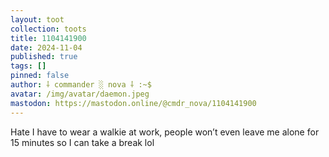 ```yaml
---
layout: toot
collection: toots
title: 1104141900
date: 2024-11-04
published: true
tags: []
pinned: false
author: ⸸ commander ░ nova ⸸ :~$
avatar: /img/avatar/daemon.jpeg
mastodon: https://mastodon.online/@cmdr_nova/1104141900
---
```


Hate I have to wear a walkie at work, people won’t even leave me alone for 15 minutes so I can take a break lol
